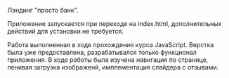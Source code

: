 Лэндинг "просто банк".

Приложение запускается при переходе на index.html, дополнительных действий для установки не требуется. 

Работа выполненная в ходе прохождения курса JavaScript. Верстка была уже предоставлена, разрабатывался только функционал приложения.
В ходе работы была изучена навигация по странице, ленивая загрузка изображенй, имплементация слайдера с отзывами. 
